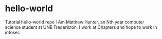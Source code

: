 # hello-world
Tutorial hello-world repo
I Am Matthew Hunter, an Nth year computer science student at UNB Fredericton. I work at Chapters and hope to work in infosec
